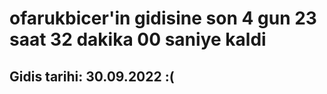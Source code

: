 # ofarukbicer'in gidisine son 4 gun 23 saat 32 dakika 00 saniye kaldi

## Gidis tarihi: 30.09.2022 :(